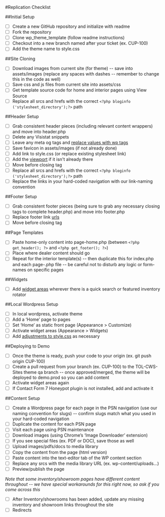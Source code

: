 #Replication Checklist

##Initial Setup
- [ ] Create a new GitHub repository and initialize with readme
- [ ] Fork the repository
- [ ] Clone wp_theme_template (follow readme instructions)
- [ ] Checkout into a new branch named after your ticket (ex. CUP-100)
- [ ] Add the theme name to style.css

##Site Cloning
- [ ] Download images from current site (for theme) -- save into assets/images (replace any spaces with dashes -- remember to change this in the code as well)
- [ ] Save css and js files from current site into assets/css
- [ ] Get template source code for home and interior pages using View Source
- [ ] Replace all srcs and hrefs with the correct `<?php bloginfo ('stylesheet_directory');?>` path

##Header Setup
- [ ] Grab consistent header pieces (including relevant content wrappers) and move into header.php
- [ ] Delete any Visistat snippets
- [ ] Leave any meta og tags and [replace values with wp tags](https://github.dominionenterprises.com/jaclyn-smith/wp-theme-template/blob/master/docs/SNIPPETS.md#meta-tag-replacement)
- [ ] Save favicon in assets/images (if not already done)
- [ ] Add link to style.css (or replace existing stylesheet link)
- [ ] Add the [viewport](https://github.dominionenterprises.com/jaclyn-smith/wp-theme-template/blob/master/docs/SNIPPETS.md#viewport) if it isn't already there
- [ ] Move <?php wp_head();?> before closing </head> tag
- [ ] Replace all srcs and hrefs with the correct `<?php bloginfo ('stylesheet_directory');?>` path
- [ ] Replace the links in your hard-coded navigation with our link-naming convention

##Footer Setup
- [ ] Grab consistent footer pieces (being sure to grab any necessary closing tags to complete header.php) and move into footer.php
- [ ] Replace footer link [urls](https://github.dominionenterprises.com/jaclyn-smith/wp-theme-template/blob/master/docs/SNIPPETS.md#footer-urls)
- [ ] Move <?php wp_footer();?> before closing </body> tag

##Page Templates
- [ ] Paste home-only content into page-home.php (between `<?php get_header(); ?>` and `<?php get_footer(); ?>`)
- [ ] Place <?php do_action( 'cws_content' ); ?> where dealer content should go
- [ ] Repeat for the interior template(s) -- then duplicate this for index.php and each page-.php file -- be careful not to disturb any logic or form-names on specific pages

##Widgets
- [ ] Add [widget areas](https://github.dominionenterprises.com/jaclyn-smith/wp-theme-template/blob/master/docs/SNIPPETS.md#widget-areas) wherever there is a quick search or featured inventory rotator

##Local Wordpress Setup
- [ ] In local wordpress, activate theme
- [ ] Add a ‘Home’ page to pages
- [ ] Set ‘Home’ as static front page (Appearance > Customize)
- [ ] Activate widget areas (Appearance > Widgets)
- [ ] Add [adjustments to style.css](https://github.dominionenterprises.com/jaclyn-smith/wp-theme-template/blob/master/docs/SNIPPETS.md#featured-inventory-style-adjustments) as necessary

##Deploying to Demo
- [ ] Once the theme is ready, push your code to your origin (ex. git push origin CUP-100)
- [ ] Create a pull request from your branch (ex. CUP-100) to the TOL-CWS-Sites theme qa branch -- once approved/merged, the theme will be deployed to demo.prod so you can add content
- [ ] Activate widget areas again
- [ ] If Contact Form 7 Honeypot plugin is not installed, add and activate it

##Content Setup
- [ ] Create a Wordpress page for each page in the PSN navigation (use our naming convention for slugs) -- confirm slugs match what you used in your hard-coded navigation
- [ ] Duplicate the content for each PSN page
- [ ] Visit each page using PSN maintenance
- [ ] Download images (using Chrome’s ‘Image Downloader’ extension)
- [ ] If you see special files (ex. PDF or DOC), save those as well
- [ ] Upload images/pdfs/docs to media library
- [ ] Copy the content from the page (html version)
- [ ] Paste content into the text-editor tab of the WP content section
- [ ] Replace any srcs with the media library URL (ex. wp-content/uploads…)
- [ ] Preview/publish the page

*Note that some inventory/showroom pages have different content throughout -- we have special workarounds for this right now, so ask if you come across this*
- [ ] After Inventory/showrooms has been added, update any missing inventory and showroom links throughout the site
- [ ] Redirects

